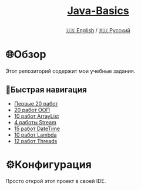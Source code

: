 <h1>
<p align="center">
<a href="https://github.com/GnomeShift/Java-basics" target="_blank" rel="noopener noreferrer">Java-Basics</a>
</p>
</h1>

<p align="center">
 <a href="/README.md">🇺🇸 English</a>
 /
  <a href="/README-ru.md">🇷🇺 Русский</a>
</p>

# 🌐Обзор
Этот репозиторий содержит мои учебные задания.

## 🚀Быстрая навигация
* [Первые 20 работ](Tasks/First20/src)
* [20 работ ООП](Tasks/OOP20/src)
* [10 работ ArrayList](Tasks/ArrayList10/src)
* [4 работы Stream](Tasks/Stream4/src)
* [15 работ DateTime](Tasks/DateTime15/src)
* [10 работ Lambda](Tasks/Lambda10/src)
* [12 работ Threads](Tasks/Threads12/src)

# ⚙️Конфигурация
Просто открой этот проект в своей IDE.
